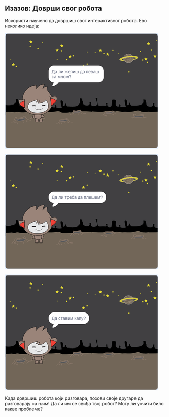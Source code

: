 ## Изазов: Доврши свог робота

Искористи научено да довршиш свог интерактивног робота. Ево неколико идеја:

![Идеје за робота](images/chatbot-ideas1.png)

![Идеје за робота](images/chatbot-ideas2.png)

![Идеје за робота](images/chatbot-ideas3.png)

Када довршиш робота који разговара, позови своје другаре да разговарају са њим! Да ли им се свиђа твој робот? Могу ли уочити било какве проблеме?